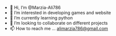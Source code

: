 - 👋 Hi, I’m @Marzia-Ali786
- 👀 I’m interested in developing games and website
- 🌱 I’m currently learning python
- 💞️ I’m looking to collaborate on different projects 
- 📫 How to reach me ... alimarzia786@gmail.com

<!---
Marzia-Ali786/Marzia-Ali786 is a ✨ special ✨ repository because its `README.md` (this file) appears on your GitHub profile.
You can click the Preview link to take a look at your changes.
--->
